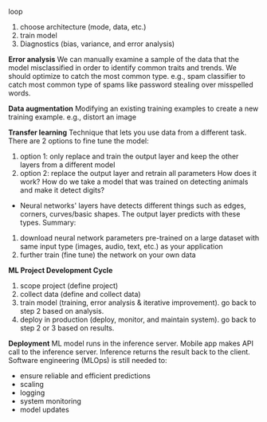 loop
1. choose architecture (mode, data, etc.)
2. train model
3. Diagnostics (bias, variance, and error analysis)

**Error analysis**
We can manually examine a sample of the data that the model misclassified in order to identify common traits and trends. We should optimize to catch the most common type. e.g., spam classifier to catch most common type of spams like password stealing over misspelled words.

**Data augmentation**
Modifying an existing training examples to create a new training example. e.g., distort an image

**Transfer learning**
Technique that lets you use data from a different task.
There are 2 options to fine tune the model:
1. option 1: only replace and train the output layer and keep the other layers from a different model
2. option 2: replace the output layer and retrain all parameters
How does it work? How do we take a model that was trained on detecting animals and make it detect digits?
- Neural networks' layers have detects different things such as edges, corners, curves/basic shapes. The output layer predicts with these types.
Summary:
1. download neural network parameters pre-trained on a large dataset with same input type (images, audio, text, etc.) as your application
2. further train (fine tune) the network on your own data

**ML Project Development Cycle**
1. scope project (define project)
2. collect data (define and collect data)
3. train model (training, error analysis & iterative improvement). go back to step 2 based on analysis.
4. deploy in production (deploy, monitor, and maintain system). go back to step 2 or 3 based on results.

**Deployment**
ML model runs in the inference server. Mobile app makes API call to the inference server. Inference returns the result back to the client.
Software engineering (MLOps) is still needed to:
- ensure reliable and efficient predictions
- scaling
- logging
- system monitoring
- model updates
